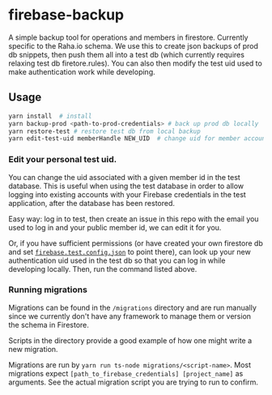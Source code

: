 # firebase-backup

A simple backup tool for operations and members in firestore. Currently specific
to the Raha.io schema. We use this to create json backups of prod db snippets,
then push them all into a test db (which currently requires relaxing test db
firetore.rules). You can also then modify the test uid used to make
authentication work while developing.

## Usage

```sh
yarn install  # install
yarn backup-prod <path-to-prod-credentials> # back up prod db locally
yarn restore-test # restore test db from local backup
yarn edit-test-uid memberHandle NEW_UID  # change uid for member account in test db, see more below.
```

### Edit your personal test uid.

You can change the uid associated with a given member id in the test database.
This is useful when using the test database in order to allow logging into
existing accounts with your Firebase credentials in the test application, after
the database has been restored.

Easy way: log in to test, then create an issue in this repo with the email you
used to log in and your public member id, we can edit it for you.

Or, if you have sufficient permissions (or have created your own firestore db
and set [`firebase.test.config.json`](firebase.test.config.json) to point
there), can look up your new authentication uid used in the test db so that you
can log in while developing locally. Then, run the command listed above.

### Running migrations

Migrations can be found in the `/migrations` directory and are run manually since
we currently don't have any framework to manage them or version the schema in
Firestore.

Scripts in the directory provide a good example of how one might write a new migration.

Migrations are run by `yarn run ts-node migrations/<script-name>`. Most migrations expect
`[path_to_firebase_credentials] [project_name]` as arguments. See the actual
migration script you are trying to run to confirm.
